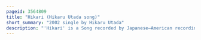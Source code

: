 ```yaml
---
pageid: 3564809
title: "Hikari (Hikaru Utada song)"
short_summary: "2002 single by Hikaru Utada"
description: "'Hikari' is a Song recorded by Japanese–American recording Artist Hikaru Utada for her fourth Studio and third japanese Language Album, Deep River. It was first released in Japan on 20 March 2002 as the third single from the Album. It was written and composed by Utada, whilst Production and Arrangement was handled by Utada, her Father Teruzane Utada, and long-time Collaborator Miyake Akira. The single and a Remix of Russell Mcnamara were used as the official japanese Theme Song for the Action role-playing Video Game Kingdom Hearts 2002 and appeared respectively on the original Soundtrack. Musically, 'Hikari' is a Pop Folk Song. Lyrically, it is about Mysteries in Life and human Activities."
---
```

